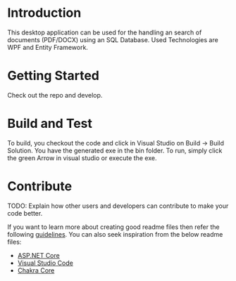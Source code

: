 # Introduction 
This desktop application can be used for the handling an search of documents (PDF/DOCX) using an SQL Database. Used Technologies are WPF and Entity Framework.

# Getting Started
Check out the repo and develop.

# Build and Test
To build, you checkout the code and click in Visual Studio on Build -> Build Solution. You have the generated exe in the bin folder. To run, simply click the green Arrow in visual studio or execute the exe.
# Contribute
TODO: Explain how other users and developers can contribute to make your code better. 

If you want to learn more about creating good readme files then refer the following [guidelines](https://docs.microsoft.com/en-us/azure/devops/repos/git/create-a-readme?view=azure-devops). You can also seek inspiration from the below readme files:
- [ASP.NET Core](https://github.com/aspnet/Home)
- [Visual Studio Code](https://github.com/Microsoft/vscode)
- [Chakra Core](https://github.com/Microsoft/ChakraCore)